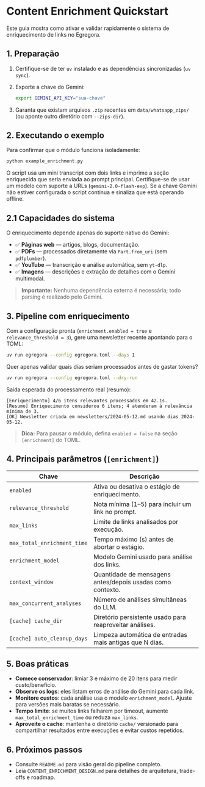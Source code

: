 # Content Enrichment Quickstart

Este guia mostra como ativar e validar rapidamente o sistema de enriquecimento de links no Egregora.

## 1. Preparação

1. Certifique-se de ter `uv` instalado e as dependências sincronizadas (`uv sync`).
2. Exporte a chave do Gemini:

   ```bash
   export GEMINI_API_KEY="sua-chave"
   ```

3. Garanta que existam arquivos `.zip` recentes em `data/whatsapp_zips/` (ou aponte outro diretório com `--zips-dir`).

## 2. Executando o exemplo

Para confirmar que o módulo funciona isoladamente:

```bash
python example_enrichment.py
```

O script usa um mini transcript com dois links e imprime a seção enriquecida que seria enviada ao prompt principal. Certifique-se de usar um modelo com suporte a URLs (`gemini-2.0-flash-exp`). Se a chave Gemini não estiver configurada o script continua e sinaliza que está operando offline.

## 2.1 Capacidades do sistema

O enriquecimento depende apenas do suporte nativo do Gemini:

- ✅ **Páginas web** — artigos, blogs, documentação.
- ✅ **PDFs** — processados diretamente via `Part.from_uri` (sem `pdfplumber`).
- ✅ **YouTube** — transcrição e análise automática, sem `yt-dlp`.
- ✅ **Imagens** — descrições e extração de detalhes com o Gemini multimodal.

> **Importante:** Nenhuma dependência externa é necessária; todo parsing é realizado pelo Gemini.

## 3. Pipeline com enriquecimento

Com a configuração pronta (`enrichment.enabled = true` e `relevance_threshold = 3`), gere uma newsletter recente apontando para o TOML:

```bash
uv run egregora --config egregora.toml --days 1
```

Quer apenas validar quais dias seriam processados antes de gastar tokens?

```bash
uv run egregora --config egregora.toml --dry-run
```

Saída esperada do processamento real (resumo):

```
[Enriquecimento] 4/6 itens relevantes processados em 42.1s.
[Resumo] Enriquecimento considerou 6 itens; 4 atenderam à relevância mínima de 3.
[OK] Newsletter criada em newsletters/2024-05-12.md usando dias 2024-05-12.
```

> **Dica:** Para pausar o módulo, defina `enabled = false` na seção `[enrichment]` do TOML.

## 4. Principais parâmetros (`[enrichment]`)

| Chave | Descrição |
| --- | --- |
| `enabled` | Ativa ou desativa o estágio de enriquecimento. |
| `relevance_threshold` | Nota mínima (1–5) para incluir um link no prompt. |
| `max_links` | Limite de links analisados por execução. |
| `max_total_enrichment_time` | Tempo máximo (s) antes de abortar o estágio. |
| `enrichment_model` | Modelo Gemini usado para análise dos links. |
| `context_window` | Quantidade de mensagens antes/depois usadas como contexto. |
| `max_concurrent_analyses` | Número de análises simultâneas do LLM. |
| `[cache] cache_dir` | Diretório persistente usado para reaproveitar análises. |
| `[cache] auto_cleanup_days` | Limpeza automática de entradas mais antigas que N dias. |

## 5. Boas práticas

- **Comece conservador**: limiar 3 e máximo de 20 itens para medir custo/benefício.
- **Observe os logs**: eles listam erros de análise do Gemini para cada link.
- **Monitore custos**: cada análise usa o modelo `enrichment_model`. Ajuste para versões mais baratas se necessário.
- **Tempo limite**: se muitos links falharem por timeout, aumente `max_total_enrichment_time` ou reduza `max_links`.
- **Aproveite o cache**: mantenha o diretório `cache/` versionado para compartilhar resultados entre execuções e evitar custos repetidos.

## 6. Próximos passos

- Consulte `README.md` para visão geral do pipeline completo.
- Leia `CONTENT_ENRICHMENT_DESIGN.md` para detalhes de arquitetura, trade-offs e roadmap.

